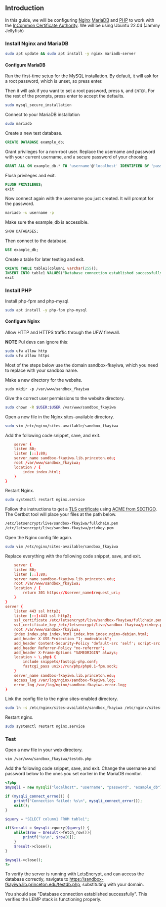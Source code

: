 ## Introduction

In this guide, we will be configuring [Nginx](https://www.nginx.com/) [MariaDB](https://mariadb.org/) and [PHP](https://www.php.net/) to work with the [InCommon Certificate Authority](https://incommon.org/certificates/). We will be using Ubuntu 22.04 (Jammy Jellyfish)

### Install Nginx and MariaDB

```bash
sudo apt update && sudo apt install -y nginx mariadb-server
```

#### Configure MariaDB

Run the first-time setup for the MySQL installation. By default, it will ask for a root password, which is unset, so press enter.

Then it will ask if you want to set a root password, press `N`, and `ENTER`. For the rest of the prompts, press enter to accept the defaults. 

```bash
sudo mysql_secure_installation
```

Connect to your MariaDB installation

```bash
sudo mariadb
```

Create a new test database.

```sql
CREATE DATABASE example_db;
```

Grant privileges for a non-root user. Replace the username and password with your current username, and a secure password of your choosing.

```sql
GRANT ALL ON example_db.* TO 'username'@'localhost' IDENTIFIED BY 'password' WITH GRANT OPTION;
```

Flush privileges and exit.

```sql
FLUSH PRIVILEGES;
exit
```

Now connect again with the username you just created. It will prompt for the password.

```bash
mariadb -u username -p
```

Make sure the example_db is accessible.

```sql
SHOW DATABASES;
```

Then connect to the database.

```sql
USE example_db;
```

Create a table for later testing and exit.

```sql
CREATE TABLE table1(column1 varchar(255));
INSERT INTO table1 VALUES("Database connection established successfully");
exit
```

### Install PHP

Install php-fpm and php-mysql.

```bash
sudo apt install -y php-fpm php-mysql
```

#### Configure Nginx

Allow HTTP and HTTPS traffic through the UFW firewall.

**NOTE** Pul devs can ignore this:
```bash
sudo ufw allow http
sudo ufw allow https
```

Most of the steps below use the domain sandbox-fkayiwa, which you need to replace with your sandbox name.

Make a new directory for the website.

```
sudo mkdir -p /var/www/sandbox_fkayiwa
```
Give the correct user permissions to the website directory.

```bash
sudo chown -R $USER:$USER /var/www/sandbox_fkayiwa
```

Open a new file in the Nginx sites-available directory.

```bash
sudo vim /etc/nginx/sites-available/sandbox_fkayiwa
```

Add the following code snippet, save, and exit.

```conf
    server {
    listen 80;
    listen [::]:80;
    server_name sandbox-fkayiwa.lib.princeton.edu;
    root /var/www/sandbox_fkayiwa;
    location / {
        index index.html;
    }
}
```

Restart Nginx.

```bash
sudo systemctl restart nginx.service
```

Follow the instructions to get a [TLS certificate](ihttps://github.com/pulibrary/ops-catchall/blob/92dc3af0c8fc7acd89981738032839f54043001d/projects/incommon/incommon_certbot.md) using [ACME from SECTIGO](https://github.com/pulibrary/ops-catchall/blob/main/projects/incommon/incommon_certbot_ubuntu.md). The Certbot tool will place your files at the path below.

```bash
/etc/letsencrypt/live/sandbox-fkayiwa/fullchain.pem
/etc/letsencrypt/live/sandbox-fkayiwa/privkey.pem
```

Open the Nginx config file again.

```bash
sudo vim /etc/nginx/sites-available/sandbox_fkayiwa
```

Replace everything with the following code snippet, save, and exit.

```conf
    server {
    listen 80;
    listen [::]:80;
    server_name sandbox-fkayiwa.lib.princeton.edu;
    root /var/www/sandbox_fkayiwa;
    location / {
        return 301 https://$server_name$request_uri;
    }
}
server {
    listen 443 ssl http2;
    listen [::]:443 ssl http2;
    ssl_certificate /etc/letsencrypt/live/sandbox-fkayiwa/fullchain.pem;
    ssl_certificate_key /etc/letsencrypt/live/sandbox-fkayiwa/privkey.pem;
    root /var/www/sandbox-fkayiwa;
    index index.php index.html index.htm index.nginx-debian.html;
    add_header X-XSS-Protection "1; mode=block";
    add_header Content-Security-Policy "default-src 'self'; script-src 'self';";
    add_header Referrer-Policy "no-referrer";
    add_header X-Frame-Options "SAMEORIGIN" always;
    location ~ \.php$ {
        include snippets/fastcgi-php.conf;
        fastcgi_pass unix:/run/php/php8.1-fpm.sock;
    }
    server_name sandbox-fkayiwa.lib.princeton.edu;
    access_log /var/log/nginx/sandbox-fkayiwa.log;
    error_log /var/log/nginx/sandbox-fkayiwa.error.log;
}
```

Link the config file to the nginx sites-enabled directory.

```bash
sudo ln -s /etc/nginx/sites-available/sandbox_fkayiwa /etc/nginx/sites-enabled/
```

Restart nginx.

```bash
sudo systemctl restart nginx.service
```

### Test

Open a new file in your web directory.

```bash
vim /var/www/sandbox_fkayiwa/testdb.php
```

Add the following code snippet, save, and exit. Change the username and password below to the ones you set earlier in the MariaDB monitor.

```php
<?php
$mysqli = new mysqli("localhost", "username", "password", "example_db");

if (mysqli_connect_errno()) {
    printf("Connection failed: %s\n", mysqli_connect_error());
    exit();
}

$query = "SELECT column1 FROM table1";

if($result = $mysqli->query($query)) {
    while($row = $result->fetch_row()){
        printf("%s\n", $row[0]);
    }
    $result->close();
}

$mysqli->close();
?>
```

To verify the server is running with LetsEncrypt, and can access the database correctly, navigate to https://sandbox-fkayiwa.lib.princeton.edu/testdb.php, substituting with your domain.

You should see "Database connection established successfully". This verifies the LEMP stack is functioning properly.
